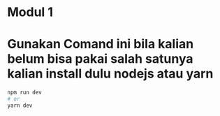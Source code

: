 # Modul 1

# Gunakan Comand ini bila kalian belum bisa pakai salah satunya kalian install dulu nodejs atau yarn
```bash
npm run dev
# or
yarn dev
